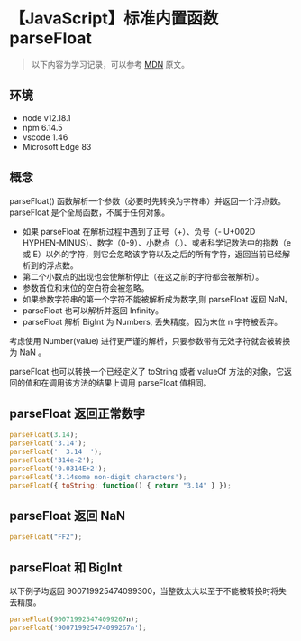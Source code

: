 # 【JavaScript】标准内置函数 parseFloat

> 以下内容为学习记录，可以参考 [MDN][1] 原文。

## 环境

- node v12.18.1
- npm 6.14.5
- vscode 1.46
- Microsoft Edge 83

## 概念

parseFloat() 函数解析一个参数（必要时先转换为字符串）并返回一个浮点数。
parseFloat 是个全局函数，不属于任何对象。

* 如果 parseFloat 在解析过程中遇到了正号（+）、负号（- U+002D HYPHEN-MINUS）、数字（0-9）、小数点（.）、或者科学记数法中的指数（e 或 E）以外的字符，则它会忽略该字符以及之后的所有字符，返回当前已经解析到的浮点数。
* 第二个小数点的出现也会使解析停止（在这之前的字符都会被解析）。
* 参数首位和末位的空白符会被忽略。
* 如果参数字符串的第一个字符不能被解析成为数字,则 parseFloat 返回 NaN。
* parseFloat 也可以解析并返回 Infinity。
* parseFloat 解析 BigInt 为 Numbers, 丢失精度。因为末位 n 字符被丢弃。

考虑使用 Number(value) 进行更严谨的解析，只要参数带有无效字符就会被转换为 NaN 。

parseFloat 也可以转换一个已经定义了 toString 或者 valueOf 方法的对象，它返回的值和在调用该方法的结果上调用 parseFloat 值相同。

## parseFloat 返回正常数字

```js
parseFloat(3.14);
parseFloat('3.14');
parseFloat('  3.14  ');
parseFloat('314e-2');
parseFloat('0.0314E+2');
parseFloat('3.14some non-digit characters');
parseFloat({ toString: function() { return "3.14" } });
```

## parseFloat 返回 NaN

```js
parseFloat("FF2");
```

## parseFloat 和 BigInt

以下例子均返回 900719925474099300，当整数太大以至于不能被转换时将失去精度。

```js
parseFloat(900719925474099267n);
parseFloat('900719925474099267n');
```

[1]: https://developer.mozilla.org/zh-CN/docs/Web/JavaScript/Reference/Global_Objects/parseFloat

